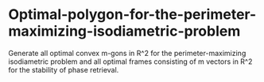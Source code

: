 # Optimal-polygon-for-the-perimeter-maximizing-isodiametric-problem
Generate all optimal convex m-gons in R^2 for the perimeter-maximizing isodiametric problem and all optimal frames consisting of m vectors in R^2 for the stability of phase retrieval.
